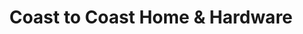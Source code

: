 ---
title: "Coast to Coast Home & Hardware"
url: /mena/coast-to-coast-home-und-hardware/
shop: Baumarkt
---